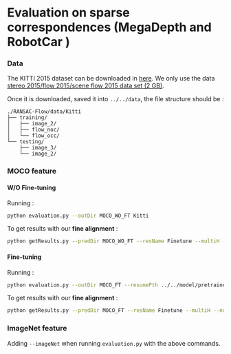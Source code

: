 # Evaluation on sparse correspondences (MegaDepth and RobotCar )

### Data 


The KITTI 2015 dataset can be downloaded in [here](http://www.cvlibs.net/datasets/kitti/eval_scene_flow.php?benchmark=flow). We only use the data [stereo 2015/flow 2015/scene flow 2015 data set (2 GB)](http://www.cvlibs.net/download.php?file=data_scene_flow.zip). 

Once it is downloaded, saved it into `../../data`, the file structure should be : 
```
./RANSAC-Flow/data/Kitti
├── training/
│   ├── image_2/
│   ├── flow_noc/
│   └── flow_occ/
└── testing/
    ├── image_3/
    └── image_2/

```

### MOCO feature 

#### W/O Fine-tuning

Running :
 
``` Bash
python evaluation.py --outDir MOCO_WO_FT Kitti
```

To get results with our **fine alignment** : 

``` Bash
python getResults.py --predDir MOCO_WO_FT --resName Finetune --multiH --noc --interpolate
```

#### Fine-tuning

Running :
 
``` Bash
python evaluation.py --outDir MOCO_FT --resumePth ../../model/pretrained/KITTI_TestFT.pth Kitti
```

To get results with our **fine alignment** : 

``` Bash
python getResults.py --predDir MOCO_FT --resName Finetune --multiH --noc --interpolate
```


### ImageNet feature 

Adding `--imageNet` when running `evaluation.py` with the above commands.


